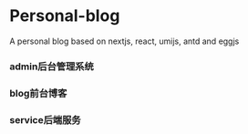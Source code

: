 # Personal-blog
A personal blog based on nextjs, react, umijs, antd and eggjs

### admin后台管理系统
### blog前台博客
### service后端服务
